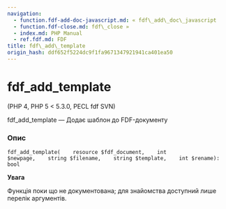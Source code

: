 ```yaml
---
navigation:
  - function.fdf-add-doc-javascript.md: « fdf\_add\_doc\_javascript
  - function.fdf-close.md: fdf\_close »
  - index.md: PHP Manual
  - ref.fdf.md: FDF
title: fdf\_add\_template
origin_hash: ddf652f5224dc9f1fa9671347921941ca401ea50
---
```

# fdf\_add\_template

(PHP 4, PHP 5 < 5.3.0, PECL fdf SVN)

fdf\_add\_template — Додає шаблон до FDF-документу

### Опис

```methodsynopsis
fdf_add_template(    resource $fdf_document,    int $newpage,    string $filename,    string $template,    int $rename): bool
```

**Увага**

Функція поки що не документована; для знайомства доступний лише перелік аргументів.
